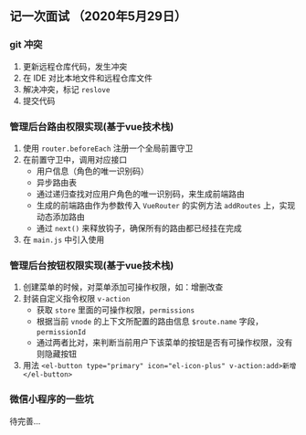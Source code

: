 ## 记一次面试 （2020年5月29日）

### git 冲突

1. 更新远程仓库代码，发生冲突
2. 在 IDE 对比本地文件和远程仓库文件
3. 解决冲突，标记 `reslove`
4. 提交代码


### 管理后台路由权限实现(基于vue技术栈)

1. 使用 `router.beforeEach` 注册一个全局前置守卫
2. 在前置守卫中，调用对应接口
    - 用户信息（角色的唯一识别码）
    - 异步路由表
    - 通过递归查找对应用户角色的唯一识别码，来生成前端路由
    - 生成的前端路由作为参数传入 `VueRouter` 的实例方法 `addRoutes` 上，实现动态添加路由
    - 通过 `next()` 来释放钩子，确保所有的路由都已经挂在完成
3. 在 `main.js` 中引入使用

### 管理后台按钮权限实现(基于vue技术栈)

1. 创建菜单的时候，对菜单添加可操作权限，如：增删改查
2. 封装自定义指令权限 `v-action`
    - 获取 `store` 里面的可操作权限，`permissions`
    - 根据当前 `vnode` 的上下文所配置的路由信息 `$route.name` 字段，`permissionId`
    - 通过两者比对，来判断当前用户下该菜单的按钮是否有可操作权限，没有则隐藏按钮
3. 用法 `<el-button type="primary" icon="el-icon-plus" v-action:add>新增</el-button>`

### 微信小程序的一些坑

待完善...